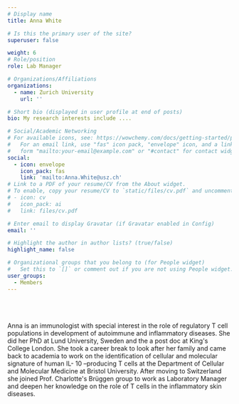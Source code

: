 ```yaml
---
# Display name
title: Anna White

# Is this the primary user of the site?
superuser: false

weight: 6
# Role/position
role: Lab Manager

# Organizations/Affiliations
organizations:
  - name: Zurich University
    url: ''

# Short bio (displayed in user profile at end of posts)
bio: My research interests include ....

# Social/Academic Networking
# For available icons, see: https://wowchemy.com/docs/getting-started/page-builder/#icons
#   For an email link, use "fas" icon pack, "envelope" icon, and a link in the
#   form "mailto:your-email@example.com" or "#contact" for contact widget.
social:
  - icon: envelope
    icon_pack: fas
    link: 'mailto:Anna.White@usz.ch'
# Link to a PDF of your resume/CV from the About widget.
# To enable, copy your resume/CV to `static/files/cv.pdf` and uncomment the lines below.
# - icon: cv
#   icon_pack: ai
#   link: files/cv.pdf

# Enter email to display Gravatar (if Gravatar enabled in Config)
email: ''

# Highlight the author in author lists? (true/false)
highlight_name: false

# Organizational groups that you belong to (for People widget)
#   Set this to `[]` or comment out if you are not using People widget.
user_groups:
  - Members
---
```

<br>
<br>
<br>
Anna is an immunologist with special interest in the role of regulatory T cell populations in
development of autoimmune and inflammatory diseases. She did her PhD at Lund University, Sweden
and the a post doc at King's College London. She took a career break to look after her family and
came back to academia to work on the identification of cellular and molecular signature of human IL-
10 –producing T cells at the Department of Cellular and Molecular Medicine at Bristol University. After
moving to Switzerland she joined Prof. Charlotte's Brüggen group to work as Laboratory Manager and
deepen her knowledge on the role of T cells in the inflammatory skin diseases.
